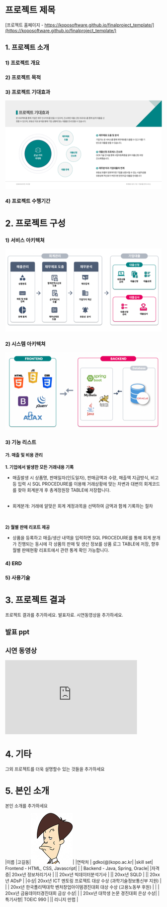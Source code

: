 # 프로젝트 제목

[프로젝트 홈페이지 - https://koposoftware.github.io/finalproject_template/](https://koposoftware.github.io/finalproject_template/)

## 1. 프로젝트 소개
### 1) 프로젝트 개요
### 2) 프로젝트 목적
### 3) 프로젝트 기대효과
<img src="/img_HanaBizUp/anticipated_result.png"/><br>
### 4) 프로젝트 수행기간


# 2. 프로젝트 구성
### 1) 서비스 아키텍쳐
<img src="/img_HanaBizUp/service_architecture.png"/><br>
### 2) 시스템 아키텍쳐
<img src="/img_HanaBizUp/system_architecture.png"/><br>

### 3) 기능 리스트
#### 가. 매출 및 비용 관리 
**1. 기업에서 발생한 모든 거래내용 기록** <br>
- 매출발생 시 상품명, 판매일자(인도일자), 판매금액과 수량, 매출액 지급방식, 비고 등 입력 시 SQL PROCEDURE를 이용해 거래상황에 맞는 차변과 대변의 회계코드를 찾아 회계분개 후 총계정원장 TABLE에 저장합니다.<br><br>
* 회계분개: 거래에 알맞은 회계 계정과목을 선택하여 금액과 함께 기록하는 절차<br><br><br>


**2) 월별 판매 리포트 제공**<br>
- 상품을 등록하고 매출/생산 내역을 입력하면 SQL PROCEDURE를 통해 회계 분개가 진행되는 동시에 
각 상품의 판매 및 생산 정보를 상품 로그 TABLE에 저장, 향후 월별 판매현황 리포트에서 관련 통계 확인 가능합니다.<br>



### 4) ERD
### 5) 사용기술


# 3. 프로젝트 결과
프로젝트 결과를 추가하세요. 발표자료. 시연동영상을 추가하세요.

## 발표 ppt 


## 시연 동영상 

  <iframe width="424" height="238" src="https://www.youtube.com/embed/reOGfxYJre0" title="YouTube video player" frameborder="0" allow="accelerometer; autoplay; clipboard-write; encrypted-media; gyroscope; picture-in-picture" allowfullscreen></iframe>

# 4. 기타
그외 프로젝트를 더욱 설명할수 있는 것들을 추가하세요
 
# 5. 본인 소개

본인 소개를 추가하세요

|이름 |고길동|![gdKO](/gdko.jpg)|
|연락처 | gdko(@)kopo.ac.kr|
|skill set| Frontend - HTML, CSS, Javascript|
| | Backend - Java, Spring, Oracle|
|자격증| 20xx년 정보처리기사 |
|| 20xx년 빅데이터분석기사 |
|| 20xx년 SQLD |
|| 20xx년 ADsP |
|수상| 20xx년 ICT 멘토링 프로젝트 대상 수상 (과학기술정보통신부 지원)  |
| | 20xx년 한국폴리텍대학 벤처창업아이템경진대회 대상 수상 (고용노동부 후원)  |
| | 20xx년 금융데이터경진대회 금상 수상|
| | 20xx년 대학생 논문 경진대회 은상 수상|
|특기사항|  TOEIC 990 |
||  리니지 만랩 |


